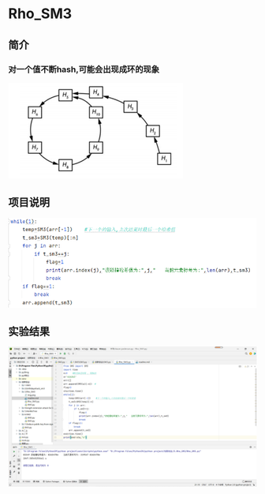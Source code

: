 # Rho_SM3
## 简介
### 对一个值不断hash,可能会出现成环的现象
![img.png](img.png)
## 项目说明
![img_2.png](img_2.png)
## 实验结果
![img_1.png](img_1.png)